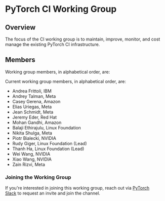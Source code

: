 # PyTorch CI Working Group 

## Overview
The focus of the CI working group is to maintain, improve, monitor, and cost manage the existing PyTorch CI infrastructure.  

## Members

Working group members, in alphabetical order, are:

Current working group members, in alphabetical order, are:

* Andrea Frittoli, IBM
* Andrey Talman, Meta
* Casey Gerena, Amazon
* Elias Uriegas, Meta
* Jean Schmidt, Meta
* Jeremy Eder, Red Hat
* Mohan Gandhi, Amazon
* Balaji Ethirajulu, Linux Foundation
* Nikita Shulga, Meta
* Piotr Bialecki, NVIDIA
* Rudy Giger, Linux Foundation (Lead)
* Thanh Ha, Linux Foundation (Lead)
* Wei Wang, NVIDIA
* Xiao Wang, NVIDIA
* Zain Rizvi, Meta


### Joining the Working Group

If you're interested in joining this working group, reach out via [PyTorch Slack](https://pytorch.org/resources/) to request an invite and join the channel.




